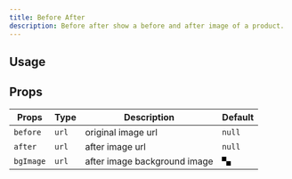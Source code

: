 ```yaml
---
title: Before After
description: Before after show a before and after image of a product.
---
```


## Usage

<usage></usage>

## Props

| Props     | Type  | Description                  | Default                                                                                                                  |
| --------- | ----- | ---------------------------- | ------------------------------------------------------------------------------------------------------------------------ |
| `before`  | `url` | original image url           | `null`                                                                                                                   |
| `after`   | `url` | after image url              | `null`                                                                                                                   |
| `bgImage` | `url` | after image background image | <svg xmlns="http://www.w3.org/2000/svg" width="16" height="16"><path fill="%23dedede" d="M0 0h8v8H0zM8 8h8v8H8z"/></svg> |
